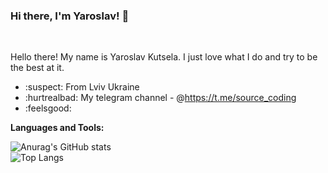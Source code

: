 ### Hi there, I'm Yaroslav! 👋
<br />

Hello there! My name is Yaroslav Kutsela. I just love what I do and try to be the best at it.

- :suspect: From Lviv Ukraine
- :hurtrealbad: My telegram channel - @https://t.me/source_coding
- :feelsgood: 

**Languages and Tools:**    


![Anurag's GitHub stats](https://github-readme-stats.vercel.app/api?username=Serwios)
<br />
![Top Langs](https://github-readme-stats.vercel.app/api/top-langs/?username=Serwios&layout=compact)
